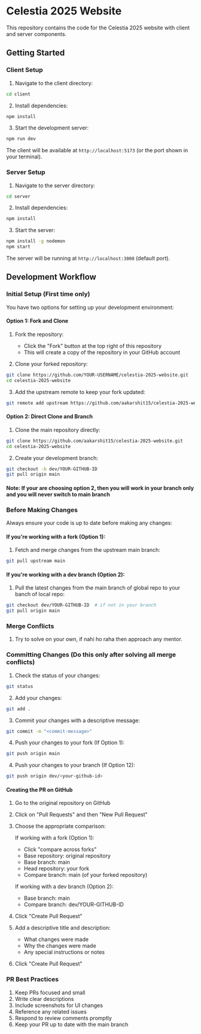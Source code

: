 # Celestia 2025 Website

This repository contains the code for the Celestia 2025 website with client and server components.

## Getting Started

### Client Setup

1. Navigate to the client directory:
```bash
cd client
```

2. Install dependencies:
```bash
npm install
```

3. Start the development server:
```bash
npm run dev
```

The client will be available at `http://localhost:5173` (or the port shown in your terminal).

### Server Setup

1. Navigate to the server directory:
```bash
cd server
```

2. Install dependencies:
```bash
npm install
```

3. Start the server:
```bash
npm install -g nodemon
npm start
```

The server will be running at `http://localhost:3000` (default port).

## Development Workflow

### Initial Setup (First time only)

You have two options for setting up your development environment:

#### Option 1: Fork and Clone

1. Fork the repository:
   - Click the "Fork" button at the top right of this repository
   - This will create a copy of the repository in your GitHub account

2. Clone your forked repository:
```bash
git clone https://github.com/YOUR-USERNAME/celestia-2025-website.git
cd celestia-2025-website
```

3. Add the upstream remote to keep your fork updated:
```bash
git remote add upstream https://github.com/aakarshit15/celestia-2025-website.git
```

#### Option 2: Direct Clone and Branch

1. Clone the main repository directly:
```bash
git clone https://github.com/aakarshit15/celestia-2025-website.git
cd celestia-2025-website
```

2. Create your development branch:
```bash
git checkout -b dev/YOUR-GITHUB-ID
git pull origin main
```
#### Note: If your are choosing option 2, then you will work in your branch only and you will never switch to main branch

### Before Making Changes

Always ensure your code is up to date before making any changes:

#### If you're working with a fork (Option 1):

1. Fetch and merge changes from the upstream main branch:
```bash
git pull upstream main
```

#### If you're working with a dev branch (Option 2):

1. Pull the latest changes from the main branch of global repo to your banch of local repo:
```bash
git checkout dev/YOUR-GITHUB-ID  # if not in your branch
git pull origin main
```

### Merge Conflicts

1. Try to solve on your own, if nahi ho raha then approach any mentor.

### Committing Changes (Do this only after solving all merge conflicts)

1. Check the status of your changes:
```bash
git status
```

2. Add your changes:
```bash
git add .
```

3. Commit your changes with a descriptive message:
```bash
git commit -m "<commit-message>"
```

4. Push your changes to your fork (If Option 1):
```bash
git push origin main
```

4. Push your changes to your branch (If Option 12):
```bash
git push origin dev/<your-github-id>
```

#### Creating the PR on GitHub

1. Go to the original repository on GitHub

2. Click on "Pull Requests" and then "New Pull Request"

3. Choose the appropriate comparison:

   If working with a fork (Option 1):
   - Click "compare across forks"
   - Base repository: original repository
   - Base branch: main
   - Head repository: your fork
   - Compare branch: main (of your forked repository)

   If working with a dev branch (Option 2):
   - Base branch: main
   - Compare branch: dev/YOUR-GITHUB-ID

4. Click "Create Pull Request"

5. Add a descriptive title and description:
   - What changes were made
   - Why the changes were made
   - Any special instructions or notes

6. Click "Create Pull Request"

### PR Best Practices

1. Keep PRs focused and small
2. Write clear descriptions
3. Include screenshots for UI changes
4. Reference any related issues
5. Respond to review comments promptly
6. Keep your PR up to date with the main branch
